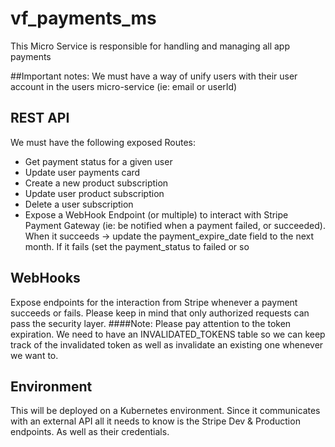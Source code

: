 # vf_payments_ms
This Micro Service is responsible for handling and managing all app payments

##Important notes:
We must have a way of unify users with their user account in the users micro-service (ie: email or userId)

## REST API
We must have the following exposed Routes:
- Get payment status for a given user
- Update user payments card
- Create a new product subscription
- Update user product subscription
- Delete a user subscription
- Expose a WebHook Endpoint (or multiple) to interact with Stripe Payment Gateway (ie: be notified when a payment failed, or succeeded). When it succeeds -> update the payment_expire_date field to the next month. If it fails (set the payment_status to failed or so

## WebHooks
Expose endpoints for the interaction from Stripe whenever a payment succeeds or fails. Please keep in mind that only authorized requests can pass the security layer.
####Note: Please pay attention to the token expiration. We need to have an INVALIDATED_TOKENS table so we can keep track of the invalidated token as well as invalidate an existing one whenever we want to.

## Environment
This will be deployed on a Kubernetes environment. Since it communicates with an external API all it needs to know is the Stripe Dev & Production endpoints. As well as their credentials.
